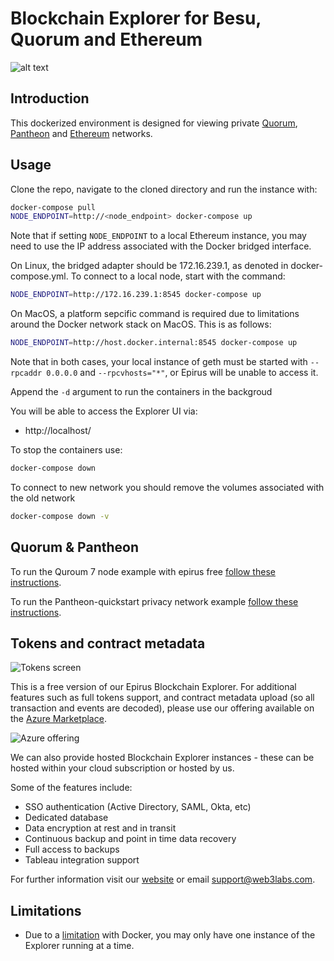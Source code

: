 # Blockchain Explorer for Besu, Quorum and Ethereum

![alt text](https://raw.githubusercontent.com/blk-io/epirus-free/master/images/Contracts.png "Epirus Free")

## Introduction

This dockerized environment is designed for viewing private 
[Quorum](https://github.com/jpmorganchase/quorum), [Pantheon](https://github.com/PegaSysEng/pantheon-quickstart/tree/master/privacy) and [Ethereum](https://github.com/ethereum/go-ethereum) networks.

## Usage

Clone the repo, navigate to the cloned directory and run the instance with:

```bash
docker-compose pull
NODE_ENDPOINT=http://<node_endpoint> docker-compose up
```

Note that if setting `NODE_ENDPOINT` to a local Ethereum instance, you may need to use the IP address associated with the Docker bridged interface. 

On Linux, the bridged adapter should be 172.16.239.1, as denoted in docker-compose.yml. To connect to a local node, start with the command:

```bash
NODE_ENDPOINT=http://172.16.239.1:8545 docker-compose up
```

On MacOS, a platform sepcific command is required due to limitations around the Docker network stack on MacOS. This is as follows: 

```bash
NODE_ENDPOINT=http://host.docker.internal:8545 docker-compose up
```

Note that in both cases, your local instance of geth must be started with `--rpcaddr 0.0.0.0` and `--rpcvhosts="*"`, or Epirus will be unable to access it.

Append the `-d` argument to run the containers in the backgroud

You will be able to access the Explorer UI via:

* http://localhost/

To stop the containers use:

```bash
docker-compose down
```

To connect to new network you should remove the volumes associated with the old network

```bash
docker-compose down -v
```

## Quorum & Pantheon 

To run the Quroum 7 node example with epirus free [follow these instructions](examples/Quorum_Example.md). 


To run the Pantheon-quickstart privacy network example [follow these instructions](examples/Pantheon_Privacy_Example.md).


## Tokens and contract metadata

![Tokens screen](https://raw.githubusercontent.com/blk-io/epirus-free/master/images/Tokens.png)

This is a free version of our Epirus Blockchain Explorer. For additional features such as full tokens support, 
and contract metadata upload (so all transaction and events are decoded), please use our offering available on the 
[Azure Marketplace](https://web3labs.com/azure-offer).

![Azure offering](https://raw.githubusercontent.com/blk-io/epirus-free/master/images/Azure-offer.png)

We can also provide hosted Blockchain Explorer instances - these can be hosted within your cloud subscription or hosted by us.

Some of the features include:

- SSO authentication (Active Directory, SAML, Okta, etc)
- Dedicated database
- Data encryption at rest and in transit
- Continuous backup and point in time data recovery
- Full access to backups
- Tableau integration support 

For further information visit our [website](https://www.web3labs.com) or email <support@web3labs.com>.

## Limitations

 - Due to a [limitation](https://github.com/moby/moby/issues/1143) with Docker, you may only have one instance of the Explorer running at a time.
